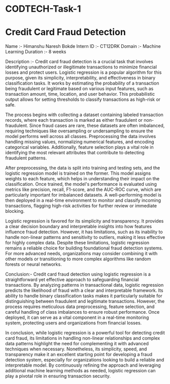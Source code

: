 # CODTECH-Task-1
# Credit Card Fraud Detection

Name :- Himanshu Naresh Bokde
Intern ID :- CT12DRK
Domain :- Machine Learning 
Duration :- 8 weeks

Description :- 
Credit card fraud detection is a crucial task that involves identifying unauthorized or illegitimate transactions to minimize financial losses and protect users. Logistic regression is a popular algorithm for this purpose, given its simplicity, interpretability, and effectiveness in binary classification tasks. It works by estimating the probability of a transaction being fraudulent or legitimate based on various input features, such as transaction amount, time, location, and user behavior. This probabilistic output allows for setting thresholds to classify transactions as high-risk or safe.

The process begins with collecting a dataset containing labeled transaction records, where each transaction is marked as either fraudulent or non-fraudulent. Since fraud cases are rare, these datasets are often imbalanced, requiring techniques like oversampling or undersampling to ensure the model performs well across all classes. Preprocessing the data involves handling missing values, normalizing numerical features, and encoding categorical variables. Additionally, feature selection plays a vital role in identifying the most relevant attributes that contribute to detecting fraudulent patterns.

After preprocessing, the data is split into training and testing sets, and the logistic regression model is trained on the former. This model assigns weights to each feature, which helps in understanding their impact on the classification. Once trained, the model's performance is evaluated using metrics like precision, recall, F1-score, and the AUC-ROC curve, which are particularly important for imbalanced datasets. A well-performing model is then deployed in a real-time environment to monitor and classify incoming transactions, flagging high-risk activities for further review or immediate blocking.

Logistic regression is favored for its simplicity and transparency. It provides a clear decision boundary and interpretable insights into how features influence fraud detection. However, it has limitations, such as its inability to handle non-linear patterns and sensitivity to outliers, making it less effective for highly complex data. Despite these limitations, logistic regression remains a reliable choice for building foundational fraud detection systems. For more advanced needs, organizations may consider combining it with other models or transitioning to more complex algorithms like random forests or neural networks.

Conclusion:-
Credit card fraud detection using logistic regression is a straightforward yet effective approach to safeguarding financial transactions. By analyzing patterns in transactional data, logistic regression predicts the likelihood of fraud with a clear and interpretable framework. Its ability to handle binary classification tasks makes it particularly suitable for distinguishing between fraudulent and legitimate transactions. However, the process requires meticulous data preprocessing, feature selection, and careful handling of class imbalances to ensure robust performance. Once deployed, it can serve as a vital component in a real-time monitoring system, protecting users and organizations from financial losses.

In conclusion, while logistic regression is a powerful tool for detecting credit card fraud, its limitations in handling non-linear relationships and complex data patterns highlight the need for complementing it with advanced techniques when necessary. Nonetheless, its simplicity, speed, and transparency make it an excellent starting point for developing a fraud detection system, especially for organizations looking to build a reliable and interpretable model. By continuously refining the approach and leveraging additional machine learning methods as needed, logistic regression can play a pivotal role in ensuring transaction security.
